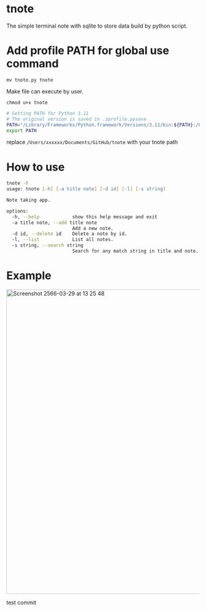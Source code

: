 # tnote
The simple terminal note with sqlite to store data build by python script.

# Add profile PATH for global use command

`mv tnote.py tnote`

Make file can execute by user.

`chmod u+x tnote`

```zsh
# Setting PATH for Python 3.11
# The original version is saved in .zprofile.pysave
PATH="/Library/Frameworks/Python.framework/Versions/3.11/bin:${PATH}:/Users/xxxxxx/Documents/GitHub/tnote"
export PATH
```

replace `/Users/xxxxxx/Documents/GitHub/tnote` with your tnote path

# How to use

```zsh
tnote -h
usage: tnote [-h] [-a title note] [-d id] [-l] [-s string]

Note taking app.

options:
  -h, --help            show this help message and exit
  -a title note, --add title note
                        Add a new note.
  -d id, --delete id    Delete a note by id.
  -l, --list            List all notes.
  -s string, --search string
                        Search for any match string in title and note.
```

# Example

<img width="794" alt="Screenshot 2566-03-29 at 13 25 48" src="https://user-images.githubusercontent.com/56244402/228444871-e5a0aafd-0b80-4674-813d-0525a0a53585.png">


test commit